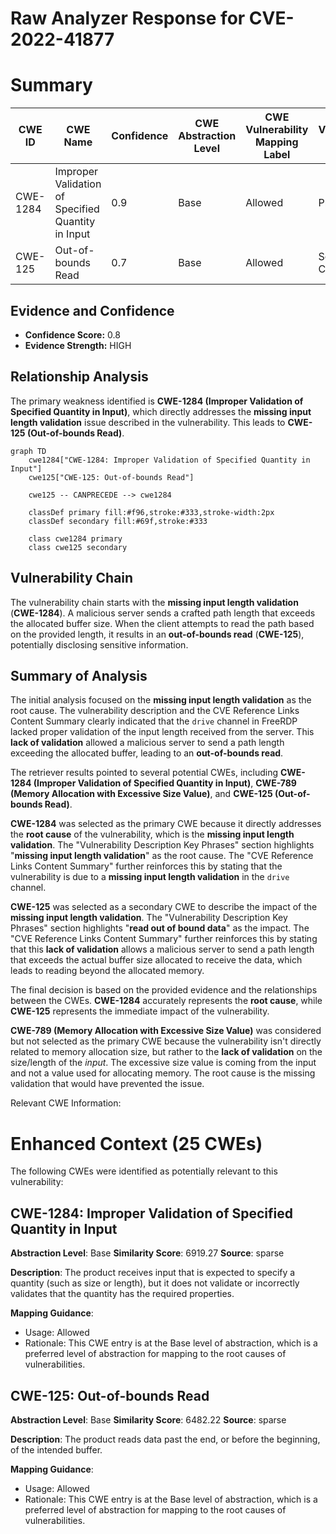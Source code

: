 # Raw Analyzer Response for CVE-2022-41877

# Summary
| CWE ID | CWE Name | Confidence | CWE Abstraction Level | CWE Vulnerability Mapping Label | CWE-Vulnerability Mapping Notes |
|---|---|---|---|---|---|
| CWE-1284 | Improper Validation of Specified Quantity in Input | 0.9 | Base | Allowed | Primary CWE |
| CWE-125 | Out-of-bounds Read | 0.7 | Base | Allowed | Secondary Candidate |

## Evidence and Confidence

*   **Confidence Score:** 0.8
*   **Evidence Strength:** HIGH

## Relationship Analysis
The primary weakness identified is **CWE-1284 (Improper Validation of Specified Quantity in Input)**, which directly addresses the **missing input length validation** issue described in the vulnerability. This leads to **CWE-125 (Out-of-bounds Read)**.

```mermaid
graph TD
    cwe1284["CWE-1284: Improper Validation of Specified Quantity in Input"]
    cwe125["CWE-125: Out-of-bounds Read"]

    cwe125 -- CANPRECEDE --> cwe1284
    
    classDef primary fill:#f96,stroke:#333,stroke-width:2px
    classDef secondary fill:#69f,stroke:#333
    
    class cwe1284 primary
    class cwe125 secondary
```

## Vulnerability Chain
The vulnerability chain starts with the **missing input length validation** (**CWE-1284**). A malicious server sends a crafted path length that exceeds the allocated buffer size. When the client attempts to read the path based on the provided length, it results in an **out-of-bounds read** (**CWE-125**), potentially disclosing sensitive information.

## Summary of Analysis
The initial analysis focused on the **missing input length validation** as the root cause. The vulnerability description and the CVE Reference Links Content Summary clearly indicated that the `drive` channel in FreeRDP lacked proper validation of the input length received from the server. This **lack of validation** allowed a malicious server to send a path length exceeding the allocated buffer, leading to an **out-of-bounds read**.

The retriever results pointed to several potential CWEs, including **CWE-1284 (Improper Validation of Specified Quantity in Input)**, **CWE-789 (Memory Allocation with Excessive Size Value)**, and **CWE-125 (Out-of-bounds Read)**.

**CWE-1284** was selected as the primary CWE because it directly addresses the **root cause** of the vulnerability, which is the **missing input length validation**. The "Vulnerability Description Key Phrases" section highlights "**missing input length validation**" as the root cause. The "CVE Reference Links Content Summary" further reinforces this by stating that the vulnerability is due to a **missing input length validation** in the `drive` channel.

**CWE-125** was selected as a secondary CWE to describe the impact of the **missing input length validation**. The "Vulnerability Description Key Phrases" section highlights "**read out of bound data**" as the impact. The "CVE Reference Links Content Summary" further reinforces this by stating that this **lack of validation** allows a malicious server to send a path length that exceeds the actual buffer size allocated to receive the data, which leads to reading beyond the allocated memory.

The final decision is based on the provided evidence and the relationships between the CWEs. **CWE-1284** accurately represents the **root cause**, while **CWE-125** represents the immediate impact of the vulnerability.

**CWE-789 (Memory Allocation with Excessive Size Value)** was considered but not selected as the primary CWE because the vulnerability isn't directly related to memory allocation size, but rather to the **lack of validation** on the size/length of the *input*. The excessive size value is coming from the input and not a value used for allocating memory. The root cause is the missing validation that would have prevented the issue.

Relevant CWE Information:

# Enhanced Context (25 CWEs)
The following CWEs were identified as potentially relevant to this vulnerability:

## CWE-1284: Improper Validation of Specified Quantity in Input
**Abstraction Level**: Base
**Similarity Score**: 6919.27
**Source**: sparse

**Description**:
The product receives input that is expected to specify a quantity (such as size or length), but it does not validate or incorrectly validates that the quantity has the required properties.

**Mapping Guidance**:
- Usage: Allowed
- Rationale: This CWE entry is at the Base level of abstraction, which is a preferred level of abstraction for mapping to the root causes of vulnerabilities.

## CWE-125: Out-of-bounds Read
**Abstraction Level**: Base
**Similarity Score**: 6482.22
**Source**: sparse

**Description**:
The product reads data past the end, or before the beginning, of the intended buffer.

**Mapping Guidance**:
- Usage: Allowed
- Rationale: This CWE entry is at the Base level of abstraction, which is a preferred level of abstraction for mapping to the root causes of vulnerabilities.